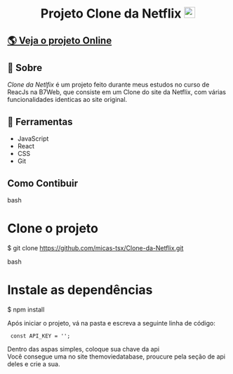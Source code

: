 <h1 align="center">Projeto Clone da Netflix <img src="https://upload.wikimedia.org/wikipedia/commons/thumb/7/75/Netflix_icon.svg/2048px-Netflix_icon.svg.png" width="25px" /></h1> 

## [🌎 Veja o projeto Online](https://clonenetflix.netlify.app) 

## 📕 Sobre

*Clone da Netlfix* é um projeto feito durante meus estudos no curso de ReacJs na B7Web, que consiste
em um Clone do site da Netflix, com várias funcionalidades identicas ao site original.

## 🔨 Ferramentas

- JavaScript
- React
- CSS
- Git

## Como Contibuir

 bash
# Clone o projeto
$ git clone https://github.com/micas-tsx/Clone-da-Netflix.git

 bash
# Instale as dependências 
$ npm install


Após iniciar o projeto, vá na pasta e escreva a seguinte linha de código: 

<code> const API_KEY = '';</code>

Dentro das aspas simples, coloque sua chave da api <br>
Você consegue uma no site themoviedatabase, proucure pela seção de api deles e crie a sua.

